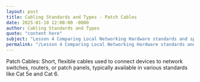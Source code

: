 ```yaml
---
layout: post
title: Cabling Standards and Types - Patch Cables
date: 2025-01-10 12:00:00 -0000
author: Cabling Standards and Types
quote: "content here"
subject: "Lesson 4 Comparing Local Networking Hardware standards and specifications"
permalink: "/Lesson 4 Comparing Local Networking Hardware standards and specifications/Cabling Standards and Types/Cabling Standards and Types - Patch Cables"
---
```


Patch Cables: Short, flexible cables used to connect devices to network switches, routers, or patch panels, typically available in various standards like Cat 5e and Cat 6.
